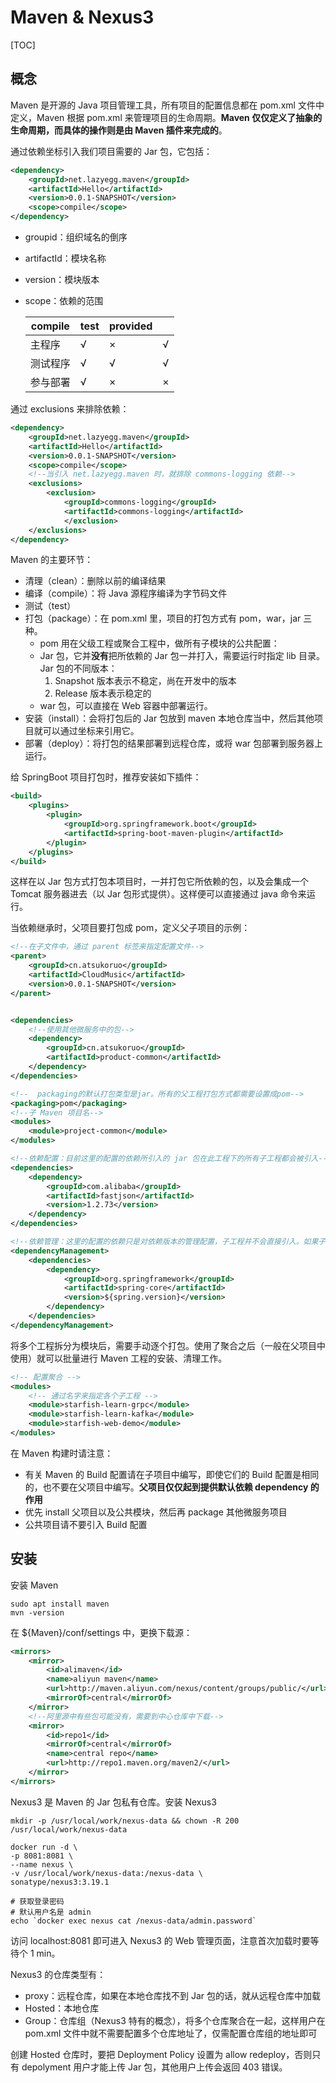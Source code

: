 # Maven & Nexus3

[TOC]

## 概念

Maven 是开源的 Java 项目管理工具，所有项目的配置信息都在 pom.xml 文件中定义，Maven 根据 pom.xml 来管理项目的生命周期。**Maven 仅仅定义了抽象的生命周期，而具体的操作则是由 Maven 插件来完成的**。

通过依赖坐标引入我们项目需要的 Jar 包，它包括：

~~~xml
<dependency>
    <groupId>net.lazyegg.maven</groupId>
    <artifactId>Hello</artifactId>
    <version>0.0.1-SNAPSHOT</version>
    <scope>compile</scope>            
</dependency>
~~~

- groupid：组织域名的倒序 

- artifactId：模块名称

- version：模块版本

- scope：依赖的范围

  | compile  | test | provided |      |
  | -------- | ---- | -------- | ---- |
  | 主程序   | √    | ×        | √    |
  | 测试程序 | √    | √        | √    |
  | 参与部署 | √    | ×        | ×    |

通过 exclusions 来排除依赖：

~~~xml
<dependency>
    <groupId>net.lazyegg.maven</groupId>
    <artifactId>Hello</artifactId>
    <version>0.0.1-SNAPSHOT</version>
    <scope>compile</scope>
    <!--当引入 net.lazyegg.maven 时，就排除 commons-logging 依赖-->
    <exclusions>
        <exclusion>
            <groupId>commons-logging</groupId>
            <artifactId>commons-logging</artifactId>
            </exclusion>
    </exclusions>
</dependency>
~~~



Maven 的主要环节：

- 清理（clean）：删除以前的编译结果
- 编译（compile）：将 Java 源程序编译为字节码文件
- 测试（test）
- 打包（package）：在 pom.xml 里，项目的打包方式有 pom，war，jar 三种。
  - pom 用在父级工程或聚合工程中，做所有子模块的公共配置：
  - Jar 包，它并**没有**把所依赖的 Jar 包一并打入，需要运行时指定 lib 目录。Jar 包的不同版本：
    1. Snapshot 版本表示不稳定，尚在开发中的版本
    2. Release 版本表示稳定的
  - war 包，可以直接在 Web 容器中部署运行。
- 安装（install）：会将打包后的 Jar 包放到 maven 本地仓库当中，然后其他项目就可以通过坐标来引用它。
- 部署（deploy）：将打包的结果部署到远程仓库，或将 war 包部署到服务器上运行。

给 SpringBoot 项目打包时，推荐安装如下插件：

~~~xml
<build>
    <plugins>
        <plugin>
            <groupId>org.springframework.boot</groupId>
            <artifactId>spring-boot-maven-plugin</artifactId>
        </plugin>
    </plugins>
</build>
~~~

这样在以 Jar 包方式打包本项目时，一并打包它所依赖的包，以及会集成一个 Tomcat 服务器进去（以 Jar 包形式提供）。这样便可以直接通过 java 命令来运行。



当依赖继承时，父项目要打包成 pom，定义父子项目的示例：

~~~xml
<!--在子文件中，通过 parent 标签来指定配置文件-->
<parent>
    <groupId>cn.atsukoruo</groupId>
    <artifactId>CloudMusic</artifactId>
    <version>0.0.1-SNAPSHOT</version>
</parent>


<dependencies>
    <!--使用其他微服务中的包-->
    <dependency>
        <groupId>cn.atsukoruo</groupId>
        <artifactId>product-common</artifactId>
    </dependency>
</dependencies>
~~~

~~~xml
<!--  packaging的默认打包类型是jar。所有的父工程打包方式都需要设置成pom-->
<packaging>pom</packaging>
<!--子 Maven 项目名-->
<modules>
    <module>project-common</module>
</modules>

<!--依赖配置：目前这里的配置的依赖所引入的 jar 包在此工程下的所有子工程都会被引入-->
<dependencies>
    <dependency>
        <groupId>com.alibaba</groupId>
        <artifactId>fastjson</artifactId>
        <version>1.2.73</version>
    </dependency>
</dependencies>

<!--依赖管理：这里的配置的依赖只是对依赖版本的管理配置，子工程并不会直接引入。如果子工程要需要引入只需要加入如下标签：<dependency> -->
<dependencyManagement>
    <dependencies>
        <dependency>
            <groupId>org.springframework</groupId>
            <artifactId>spring-core</artifactId>
            <version>${spring.version}</version>
        </dependency>
    </dependencies>
</dependencyManagement> 
~~~



将多个工程拆分为模块后，需要手动逐个打包。使用了聚合之后（一般在父项目中使用）就可以批量进行 Maven 工程的安装、清理工作。

~~~xml
<!-- 配置聚合 -->
<modules>
    <!-- 通过名字来指定各个子工程 -->
    <module>starfish-learn-grpc</module>
    <module>starfish-learn-kafka</module>
    <module>starfish-web-demo</module>
</modules>
~~~

在 Maven 构建时请注意：

- 有关 Maven 的 Build 配置请在子项目中编写，即使它们的 Build 配置是相同的，也不要在父项目中编写。**父项目仅仅起到提供默认依赖 dependency 的作用**
-  优先 install 父项目以及公共模块，然后再 package 其他微服务项目
-  公共项目请不要引入 Build 配置

## 安装

安装 Maven

~~~shell
sudo apt install maven
mvn -version
~~~

在 ${Maven}/conf/settings 中，更换下载源：

~~~xml
<mirrors>
    <mirror>
        <id>alimaven</id>
        <name>aliyun maven</name>
        <url>http://maven.aliyun.com/nexus/content/groups/public/</url>
        <mirrorOf>central</mirrorOf>
    </mirror>
    <!--阿里源中有些包可能没有，需要到中心仓库中下载-->
    <mirror>
        <id>repo1</id>
        <mirrorOf>central</mirrorOf>
        <name>central repo</name>
        <url>http://repo1.maven.org/maven2/</url>
    </mirror>
</mirrors>
~~~





Nexus3 是 Maven 的 Jar 包私有仓库。安装 Nexus3

~~~shell
mkdir -p /usr/local/work/nexus-data && chown -R 200 /usr/local/work/nexus-data

docker run -d \
-p 8081:8081 \
--name nexus \
-v /usr/local/work/nexus-data:/nexus-data \
sonatype/nexus3:3.19.1

# 获取登录密码
# 默认用户名是 admin
echo `docker exec nexus cat /nexus-data/admin.password`
~~~

访问 localhost:8081 即可进入 Nexus3 的 Web 管理页面，注意首次加载时要等待个 1 min。

Nexus3 的仓库类型有：

- proxy：远程仓库，如果在本地仓库找不到 Jar 包的话，就从远程仓库中加载
- Hosted：本地仓库
- Group：仓库组（Nexus3 特有的概念），将多个仓库聚合在一起，这样用户在 pom.xml 文件中就不需要配置多个仓库地址了，仅需配置仓库组的地址即可

创建 Hosted 仓库时，要把 Deployment Policy 设置为 allow redeploy，否则只有 depolyment 用户才能上传 Jar 包，其他用户上传会返回 403 错误。







